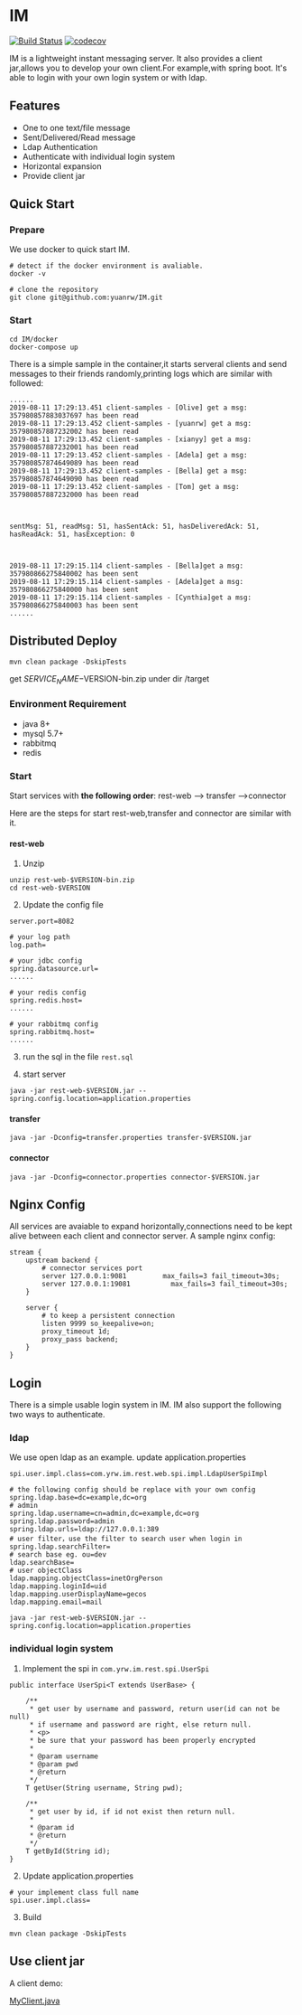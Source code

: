 # IM
[![Build Status](https://travis-ci.org/yuanrw/IM.svg?branch=master)](https://travis-ci.org/yuanrw/IM)
[![codecov](https://codecov.io/gh/yuanrw/IM/branch/master/graph/badge.svg)](https://codecov.io/gh/yuanrw/IM)

IM is a lightweight instant messaging server. It also provides a client jar,allows you to develop your own client.For example,with spring boot. It's able to login with your own login system or with ldap.

## Features
* One to one text/file message
* Sent/Delivered/Read message
* Ldap Authentication
* Authenticate with individual login system
* Horizontal expansion
* Provide client jar

## Quick Start

### Prepare
We use docker to quick start IM.

```
# detect if the docker environment is avaliable.
docker -v
```
```
# clone the repository
git clone git@github.com:yuanrw/IM.git
```

### Start

```
cd IM/docker
docker-compose up
```

There is a simple sample in the container,it starts serveral clients and send messages to their friends randomly,printing logs which are similar with followed:

```
......
2019-08-11 17:29:13.451 client-samples - [Olive] get a msg: 357980857883037697 has been read
2019-08-11 17:29:13.452 client-samples - [yuanrw] get a msg: 357980857887232002 has been read
2019-08-11 17:29:13.452 client-samples - [xianyy] get a msg: 357980857887232001 has been read
2019-08-11 17:29:13.452 client-samples - [Adela] get a msg: 357980857874649089 has been read
2019-08-11 17:29:13.452 client-samples - [Bella] get a msg: 357980857874649090 has been read
2019-08-11 17:29:13.452 client-samples - [Tom] get a msg: 357980857887232000 has been read



sentMsg: 51, readMsg: 51, hasSentAck: 51, hasDeliveredAck: 51, hasReadAck: 51, hasException: 0



2019-08-11 17:29:15.114 client-samples - [Bella]get a msg: 357980866275840002 has been sent
2019-08-11 17:29:15.114 client-samples - [Adela]get a msg: 357980866275840000 has been sent
2019-08-11 17:29:15.114 client-samples - [Cynthia]get a msg: 357980866275840003 has been sent
......
```

## Distributed Deploy
```
mvn clean package -DskipTests
```
get $SERVICE_NAME-$VERSION-bin.zip under dir /target

### Environment Requirement
* java 8+
* mysql 5.7+
* rabbitmq
* redis

### Start
Start services with **the following order**:
rest-web --> transfer -->connector

Here are the steps for start rest-web,transfer and connector are similar with it.

#### rest-web
1. Unzip

```
unzip rest-web-$VERSION-bin.zip
cd rest-web-$VERSION
```

2. Update the config file

```
server.port=8082

# your log path
log.path=

# your jdbc config
spring.datasource.url=
......

# your redis config
spring.redis.host=
......

# your rabbitmq config
spring.rabbitmq.host=
......
```

3. run the sql in the file `rest.sql`

4. start server

```
java -jar rest-web-$VERSION.jar --spring.config.location=application.properties
```

#### transfer
```
java -jar -Dconfig=transfer.properties transfer-$VERSION.jar
```

#### connector
```
java -jar -Dconfig=connector.properties connector-$VERSION.jar
```

## Nginx Config
All services are avaiable to expand horizontally,connections need to be kept alive between each client and connector server.
A sample nginx config:

```
stream {
	upstream backend {
	    # connector services port
        server 127.0.0.1:9081         max_fails=3 fail_timeout=30s;
		server 127.0.0.1:19081			max_fails=3 fail_timeout=30s;
	}

    server {
        # to keep a persistent connection
        listen 9999 so_keepalive=on;
        proxy_timeout 1d;
        proxy_pass backend;
    }
}
```

## Login
There is a simple usable login system in IM. 
IM also support the following two ways to authenticate.

### ldap
We use open ldap as an example.
update application.properties
```
spi.user.impl.class=com.yrw.im.rest.web.spi.impl.LdapUserSpiImpl

# the following config should be replace with your own config
spring.ldap.base=dc=example,dc=org
# admin
spring.ldap.username=cn=admin,dc=example,dc=org
spring.ldap.password=admin
spring.ldap.urls=ldap://127.0.0.1:389
# user filter，use the filter to search user when login in
spring.ldap.searchFilter=
# search base eg. ou=dev
ldap.searchBase=
# user objectClass
ldap.mapping.objectClass=inetOrgPerson
ldap.mapping.loginId=uid
ldap.mapping.userDisplayName=gecos
ldap.mapping.email=mail
```
```
java -jar rest-web-$VERSION.jar --spring.config.location=application.properties
```
### individual login system
1. Implement the spi in `com.yrw.im.rest.spi.UserSpi`

```
public interface UserSpi<T extends UserBase> {

    /**
     * get user by username and password, return user(id can not be null)
     * if username and password are right, else return null.
     * <p>
     * be sure that your password has been properly encrypted
     *
     * @param username
     * @param pwd
     * @return
     */
    T getUser(String username, String pwd);

    /**
     * get user by id, if id not exist then return null.
     *
     * @param id
     * @return
     */
    T getById(String id);
}
```

2. Update application.properties

```
# your implement class full name
spi.user.impl.class=
```

3. Build

```
mvn clean package -DskipTests
```

## Use client jar
A client demo:

[MyClient.java](https://github.com/yuanrw/IM/blob/master/client-samples/src/main/java/com/github/yuanrw/im/client/sample/MyClient.java)